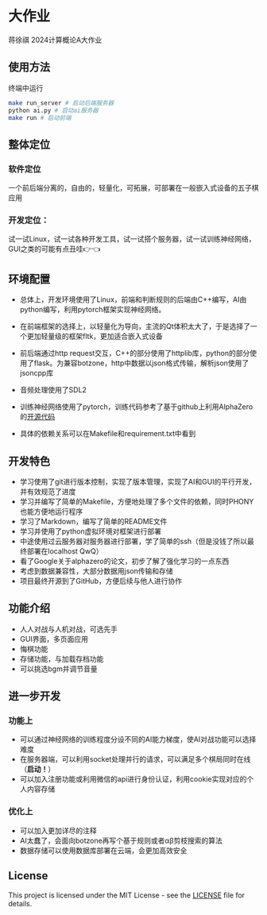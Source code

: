 # 大作业
蒋徐祺 2024计算概论A大作业

## 使用方法
终端中运行
```bash
make run_server # 启动后端服务器
python ai.py # 启动ai服务器
make run # 启动前端
```

## 整体定位

### 软件定位
一个前后端分离的，自由的，轻量化，可拓展，可部署在一般嵌入式设备的五子棋应用

### 开发定位：
试一试Linux，试一试各种开发工具，试一试搭个服务器，试一试训练神经网络，GUI之类的可能有点丑哇👉👈

## 环境配置
- 总体上，开发环境使用了Linux，前端和判断规则的后端由C++编写，AI由python编写，利用pytorch框架实现神经网络。

- 在前端框架的选择上，以轻量化为导向，主流的Qt体积太大了，于是选择了一个更加轻量级的框架fltk，更加适合嵌入式设备

- 前后端通过http request交互，C++的部分使用了httplib库，python的部分使用了flask。为兼容botzone，http中数据以json格式传输，解析json使用了jsoncpp库

- 音频处理使用了SDL2

- 训练神经网络使用了pytorch，训练代码参考了基于github上利用AlphaZero的[开源代码](https://github.com/junxiaosong/AlphaZero_Gomoku.git)

- 具体的依赖关系可以在Makefile和requirement.txt中看到

## 开发特色

- 学习使用了git进行版本控制，实现了版本管理，实现了AI和GUI的平行开发，并有效规范了进度
- 学习并编写了简单的Makefile，方便地处理了多个文件的依赖，同时PHONY也能方便地运行程序
- 学习了Markdown，编写了简单的README文件
- 学习并使用了python虚拟环境对框架进行部署
- 中途使用过云服务器对服务器进行部署，学了简单的ssh（但是没钱了所以最终部署在localhost QwQ）
- 看了Google关于alphazero的论文，初步了解了强化学习的一点东西
- 考虑到数据兼容性，大部分数据用json传输和存储
- 项目最终开源到了GitHub，方便后续与他人进行协作

## 功能介绍

- 人人对战与人机对战，可选先手
- GUI界面，多页面应用
- 悔棋功能
- 存储功能，与加载存档功能
- 可以挑选bgm并调节音量

## 进一步开发

### 功能上

- 可以通过神经网络的训练程度分设不同的AI能力梯度，使AI对战功能可以选择难度
- 在服务器端，可以利用socket处理并行的请求，可以满足多个棋局同时在线（**启动！**）
- 可以加入注册功能或利用微信的api进行身份认证，利用cookie实现对应的个人内容存储

### 优化上

- 可以加入更加详尽的注释
- AI太蠢了，会面向botzone再写个基于规则或者αβ剪枝搜索的算法
- 数据存储可以使用数据库部署在云端，会更加高效安全

## License

This project is licensed under the MIT License - see the [LICENSE](LICENSE) file for details.